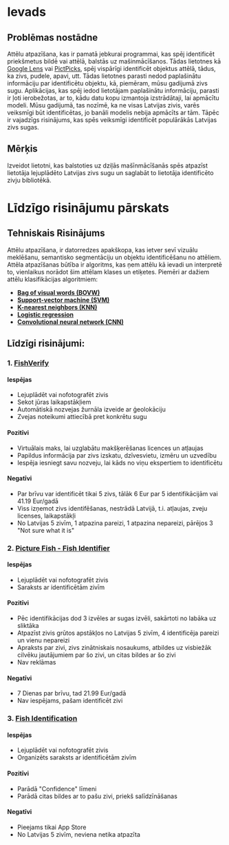 # Ievads

## Problēmas nostādne

Attēlu atpazīšana, kas ir pamatā jebkurai programmai, kas spēj identificēt priekšmetus bildē vai attēlā, balstās uz mašinmācīšanos. Tādas lietotnes kā [Google Lens](https://lens.google/) vai [PictPicks](https://play.google.com/store/apps/details?id=jp.mydns.usagigoya.imagesearchviewer&hl=en&gl=US), spēj vispārīgi identificēt objektus attēlā, tādus, ka zivs, pudele, apavi, utt. Tādas lietotnes parasti nedod paplašinātu informāciju par identificētu objektu, kā, piemēram, mūsu gadijumā zivs sugu. Aplikācijas, kas spēj iedod lietotājam paplašinātu informāciju, parasti ir ļoti ierobežotas, ar to, kādu datu kopu izmantoja izstrādātaji, lai apmācītu modeli. Mūsu gadijumā, tas nozīmē, ka ne visas Latvijas zivis, varēs veiksmīgi būt identificētas, jo banāli modelis nebija apmācīts ar tām. Tāpēc ir vajadzīgs risinājums, kas spēs veiksmīgi identificēt populārākās Latvijas zivs sugas.

## Mērķis

Izveidot lietotni, kas balstoties uz dziļās mašīnmācīšanās spēs atpazīst lietotāja lejuplādēto Latvijas zivs sugu un saglabāt to lietotāja identificēto zivju bibliotēkā.

# Līdzīgo risinājumu pārskats

## Tehniskais Risinājums

Attēlu atpazīšana, ir datorredzes apakškopa, kas ietver sevī vizuālu meklēšanu, semantisko segmentāciju un objektu identificēšanu no attēliem. Attēla atpazīšanas būtība ir algoritms, kas ņem attēlu kā ievadi un interpretē to, vienlaikus norādot šim attēlam klases un etiķetes. Piemēri ar dažiem attēlu klasifikācijas algoritmiem:

- [**Bag of visual words (BOVW)**](https://towardsdatascience.com/bag-of-visual-words-in-a-nutshell-9ceea97ce0fb)
- [**Support-vector machine (SVM)**](https://en.wikipedia.org/wiki/Support-vector_machine)
- [**K-nearest neighbors (KNN)**](https://towardsdatascience.com/machine-learning-basics-with-the-k-nearest-neighbors-algorithm-6a6e71d01761)
- [**Logistic regression**](https://medium.com/swlh/logistic-regression-for-image-classification-e15d0ae59ce9)
- [**Convolutional neural network (CNN)**](https://towardsdatascience.com/wtf-is-image-classification-8e78a8235acb)

## Līdzīgi risinājumi:

### 1. [FishVerify](https://www.fishverify.com/)

#### Iespējas
- Lejuplādēt vai nofotografēt zivis
- Sekot jūras laikapstākļiem
- Automātiskā nozvejas žurnāla izveide ar ģeolokāciju
- Zvejas noteikumi attiecībā pret konkrētu sugu
#### Pozitīvi
- Virtuālais maks, lai uzglabātu makšķerēšanas licences un atļaujas
- Papildus informācija par zivs izskatu, dzīvesvietu, izmēru un uzvedību
- Iespēja iesniegt savu nozveju, lai kāds no viņu ekspertiem to identificētu
#### Negatīvi
- Par brīvu var identificēt tikai 5 zivs, tālāk 6 Eur par 5 identifikācijām vai 41.19 Eur/gadā
- Viss izņemot zivs identifēšanas, nestrādā Latvijā, t.i. atļaujas, zveju licenses, laikapstākļi
- No Latvijas 5 zivīm, 1 atpazina pareizi, 1 atpazina nepareizi, pārējos 3 "Not sure what it is"

### 2. [Picture Fish - Fish Identifier](https://play.google.com/store/apps/details?id=com.glority.picturefish&hl=en&gl=US)

#### Iespējas
- Lejuplādēt vai nofotografēt zivis
- Saraksts ar identificētām zivīm

#### Pozitīvi
- Pēc identifikācijas dod 3 izvēles ar sugas izvēli, sakārtoti no labāka uz sliktāka
- Atpazīst zivis grūtos apstākļos no Latvijas 5 zivīm, 4 identificēja pareizi un vienu nepareizi
- Apraksts par zivi, zivs zinātniskais nosaukums, atbildes uz visbiežāk cilvēku jautājumiem par šo zivi, un citas bildes ar šo zivi
- Nav reklāmas

#### Negatīvi
- 7 Dienas par brīvu, tad 21.99 Eur/gadā
- Nav iespējams, pašam identificēt zivi


### 3. [Fish Identification](https://fishid.tapcurate.com/)

#### Iespējas
- Lejuplādēt vai nofotografēt zivis
- Organizēts saraksts ar identificētām zivīm

#### Pozitīvi
- Parādā "Confidence" līmeni
- Parādā citas bildes ar to pašu zivi, priekš salīdzīnāšanas

#### Negatīvi
- Pieejams tikai App Store
- No Latvijas 5 zivīm, neviena netika atpazīta




